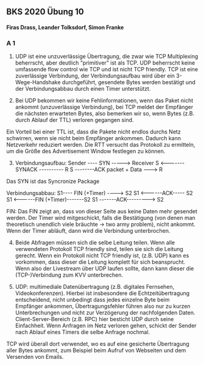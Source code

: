## BKS 2020 Übung 10

#### Firas Drass, Leander Tolksdorf, Simon Franke

### A 1

1) UDP ist eine unzuverlässige Übertragung, die zwar wie TCP Multiplexing beherrscht, aber deutlich "primitiver" ist als TCP. UDP beherrscht keine umfassende flow control wie TCP und ist nicht TCP friendly. TCP ist eine zuverlässige Verbindung, der Verbindungsaufbau wird über ein 3-Wege-Handshake durchgeführt, gesendete Bytes werden bestätigt und der Verbindungsabbau durch einen Timer unterstützt.  

2) Bei UDP bekommen wir keine Fehlinformationen, wenn das Paket nicht ankommt (unzuverlässige Verbindung), bei TCP meldet der Empfänger die nächsten erwarteten Bytes, also bemerken wir so, wenn Bytes (z.B. durch Ablauf der TTL) verloren gegangen sind. 

Ein Vorteil bei einer TTL ist, dass die Pakete nicht endlos durchs Netz schwirren, wenn sie nicht beim Empfänger ankommen. Dadurch kann Netzverkehr reduziert werden. Die RTT versucht das Protokoll zu ermitteln, um die Größe des Advertisement Window festlegen zu können. 

3) Verbindungsaufbau: 
Sender ----  SYN -----> Receiver
S <------- SYNACK ---------- R
S --------ACK packet + Data ---> R

Das SYN ist das Syncronize Package

Verbindungsabbau:
S1---- FIN (+Timer) ----> S2
S1 <------ACK----- S2
S1 <------FIN (+Timer)-------S2
S1 -------ACK---------> S2

FIN: Das FIN zeigt an, dass von dieser Seite aus keine Daten mehr gesendet werden. Der Timer wird mitgeschickt, falls die Bestätigung (von denen man theoretisch unendlich viele bräuchte -> two army problem), nicht ankommt. Wenn der Timer abläuft, dann wird die Verbindung unterbrochen. 

4) Beide Abfragen müssen sich die selbe Leitung teilen. Wenn alle verwendeten Protokoll TCP friendly sind, teilen sie sich die Leitung gerecht. Wenn ein Protokoll nicht TCP friendly ist, (z.B. UDP) kann es vorkommen, dass dieser die Leitung komplett für sich beansprucht. Wenn also der Livestream über UDP laufen sollte, dann kann dieser die (TCP-)Verbindung zum KVV unterbrechen. 

5) UDP: multimediale Datenübertragung (z.B. digitales Fernsehen, Videokonferenzen). Hierbei ist insbesondere die Echtzeitübertragung entscheidend, nicht unbedingt dass jedes einzelne Byte beim Empfänger ankommen, Übertragungsfehler führen also nur zu kurzen Unterbrechungen und nicht zur Verzögerung der nachfolgenden Daten. 
Client-Server-Bereich (z.B. RPC) hier besticht UDP durch seine Einfachheit. Wenn Anfragen im Netz verloren gehen, schickt der Sender nach Ablauf eines Timers die selbe Anfrage nochmal. 

TCP wird überall dort verwendet, wo es auf eine gesicherte Übertragung aller Bytes ankommt, zum Beispiel beim Aufruf von Webseiten und dem Versenden von Emails. 

